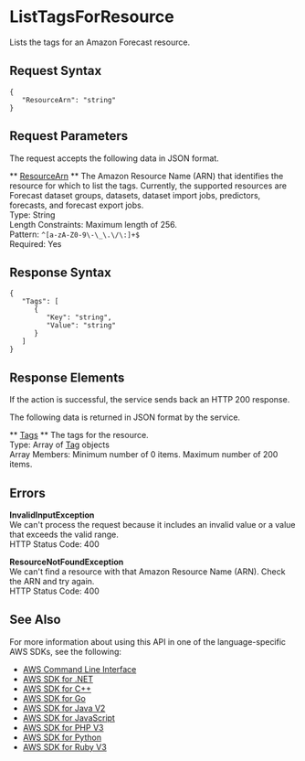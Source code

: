 # ListTagsForResource<a name="API_ListTagsForResource"></a>

Lists the tags for an Amazon Forecast resource\.

## Request Syntax<a name="API_ListTagsForResource_RequestSyntax"></a>

```
{
   "ResourceArn": "string"
}
```

## Request Parameters<a name="API_ListTagsForResource_RequestParameters"></a>

The request accepts the following data in JSON format\.

 ** [ResourceArn](#API_ListTagsForResource_RequestSyntax) **   <a name="forecast-ListTagsForResource-request-ResourceArn"></a>
The Amazon Resource Name \(ARN\) that identifies the resource for which to list the tags\. Currently, the supported resources are Forecast dataset groups, datasets, dataset import jobs, predictors, forecasts, and forecast export jobs\.  
Type: String  
Length Constraints: Maximum length of 256\.  
Pattern: `^[a-zA-Z0-9\-\_\.\/\:]+$`   
Required: Yes

## Response Syntax<a name="API_ListTagsForResource_ResponseSyntax"></a>

```
{
   "Tags": [ 
      { 
         "Key": "string",
         "Value": "string"
      }
   ]
}
```

## Response Elements<a name="API_ListTagsForResource_ResponseElements"></a>

If the action is successful, the service sends back an HTTP 200 response\.

The following data is returned in JSON format by the service\.

 ** [Tags](#API_ListTagsForResource_ResponseSyntax) **   <a name="forecast-ListTagsForResource-response-Tags"></a>
The tags for the resource\.  
Type: Array of [Tag](API_Tag.md) objects  
Array Members: Minimum number of 0 items\. Maximum number of 200 items\.

## Errors<a name="API_ListTagsForResource_Errors"></a>

 **InvalidInputException**   
We can't process the request because it includes an invalid value or a value that exceeds the valid range\.  
HTTP Status Code: 400

 **ResourceNotFoundException**   
We can't find a resource with that Amazon Resource Name \(ARN\)\. Check the ARN and try again\.  
HTTP Status Code: 400

## See Also<a name="API_ListTagsForResource_SeeAlso"></a>

For more information about using this API in one of the language\-specific AWS SDKs, see the following:
+  [AWS Command Line Interface](https://docs.aws.amazon.com/goto/aws-cli/forecast-2018-06-26/ListTagsForResource) 
+  [AWS SDK for \.NET](https://docs.aws.amazon.com/goto/DotNetSDKV3/forecast-2018-06-26/ListTagsForResource) 
+  [AWS SDK for C\+\+](https://docs.aws.amazon.com/goto/SdkForCpp/forecast-2018-06-26/ListTagsForResource) 
+  [AWS SDK for Go](https://docs.aws.amazon.com/goto/SdkForGoV1/forecast-2018-06-26/ListTagsForResource) 
+  [AWS SDK for Java V2](https://docs.aws.amazon.com/goto/SdkForJavaV2/forecast-2018-06-26/ListTagsForResource) 
+  [AWS SDK for JavaScript](https://docs.aws.amazon.com/goto/AWSJavaScriptSDK/forecast-2018-06-26/ListTagsForResource) 
+  [AWS SDK for PHP V3](https://docs.aws.amazon.com/goto/SdkForPHPV3/forecast-2018-06-26/ListTagsForResource) 
+  [AWS SDK for Python](https://docs.aws.amazon.com/goto/boto3/forecast-2018-06-26/ListTagsForResource) 
+  [AWS SDK for Ruby V3](https://docs.aws.amazon.com/goto/SdkForRubyV3/forecast-2018-06-26/ListTagsForResource) 